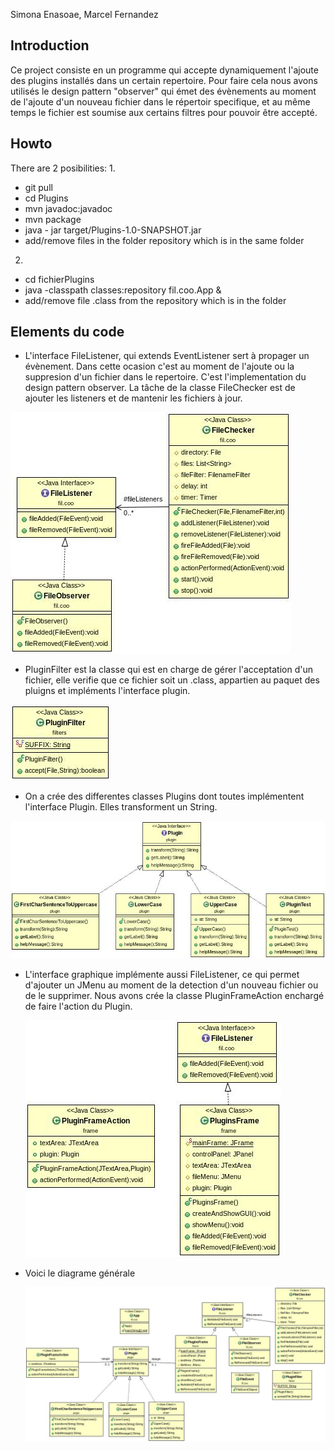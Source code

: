 Simona Enasoae,
Marcel Fernandez

## Introduction

Ce project consiste en un programme qui accepte dynamiquement l'ajoute des plugins installés dans un certain repertoire. Pour faire cela nous avons utilisés le design pattern "observer" qui émet des évènements au moment de l'ajoute d'un nouveau fichier dans le répertoir specifique, et au même temps le fichier est soumise aux certains filtres pour pouvoir être accepté.


## Howto
  There are 2 posibilities:
  1.
  - git pull
  - cd Plugins
  - mvn javadoc:javadoc
  - mvn package
  - java - jar target/Plugins-1.0-SNAPSHOT.jar
  - add/remove files in the folder repository which is in the same folder
  2.
  - cd fichierPlugins
  -  java -classpath classes:repository fil.coo.App &
  - add/remove file .class from the repository which is in the folder


## Elements du code

- L'interface FileListener, qui extends EventListener sert à propager un évènement. Dans cette ocasion c'est au moment de l'ajoute ou la suppresion d'un fichier dans le repertoire. C'est l'implementation du design pattern observer. La tâche de la classe FileChecker est de ajouter les listeners et de mantenir les fichiers à jour.

 ![](img/FileListenerUML.jpg)

 - PluginFilter est la classe qui est en charge de gérer l'acceptation d'un fichier, elle verifie que ce fichier soit un .class, appartien au paquet des pluigns et impléments l'interface plugin.

 ![](img/PluginFilterUML.jpg)

 - On a crée des differentes classes Plugins dont toutes implémentent l'interface Plugin. Elles transforment un String.

  ![](img/PluginsUML.jpg)

- L'interface graphique implémente aussi FileListener, ce qui permet d'ajouter un JMenu au moment de la detection d'un nouveau fichier ou de le supprimer. Nous avons crée la classe PluginFrameAction enchargé de faire l'action du Plugin.

  ![](img/InterfaceGraphiqueUML.jpg)

- Voici le diagrame générale

  ![](img/General.jpg)
